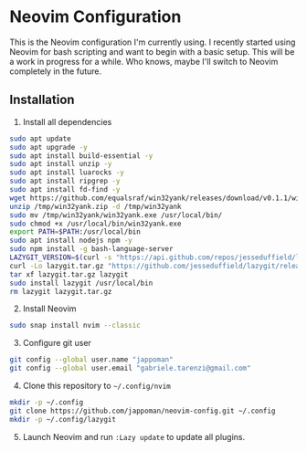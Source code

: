 # Neovim Configuration
This is the Neovim configuration I'm currently using. I recently started using Neovim for bash scripting and want to begin with a basic setup. This will be a work in progress for a while. Who knows, maybe I'll switch to Neovim completely in the future.

## Installation
1. Install all dependencies
```bash
sudo apt update
sudo apt upgrade -y
sudo apt install build-essential -y
sudo apt install unzip -y
sudo apt install luarocks -y
sudo apt install ripgrep -y
sudo apt install fd-find -y
wget https://github.com/equalsraf/win32yank/releases/download/v0.1.1/win32yank-x64.zip -O /tmp/win32yank.zip
unzip /tmp/win32yank.zip -d /tmp/win32yank
sudo mv /tmp/win32yank/win32yank.exe /usr/local/bin/
sudo chmod +x /usr/local/bin/win32yank.exe
export PATH=$PATH:/usr/local/bin
sudo apt install nodejs npm -y
sudo npm install -g bash-language-server
LAZYGIT_VERSION=$(curl -s "https://api.github.com/repos/jesseduffield/lazygit/releases/latest" | grep -Po '"tag_name": "v\K[^"]*')
curl -Lo lazygit.tar.gz "https://github.com/jesseduffield/lazygit/releases/latest/download/lazygit_${LAZYGIT_VERSION}_Linux_x86_64.tar.gz"
tar xf lazygit.tar.gz lazygit
sudo install lazygit /usr/local/bin
rm lazygit lazygit.tar.gz
```
2. Install Neovim
```bash
sudo snap install nvim --classic
```
3. Configure git user
```bash
git config --global user.name "jappoman"
git config --global user.email "gabriele.tarenzi@gmail.com"
```
4. Clone this repository to `~/.config/nvim`
```bash
mkdir -p ~/.config
git clone https://github.com/jappoman/neovim-config.git ~/.config
mkdir -p ~/.config/lazygit
```
5. Launch Neovim and run `:Lazy update` to update all plugins.